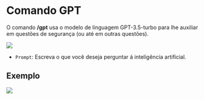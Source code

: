 # Comando GPT

O comando **/gpt** usa o modelo de linguagem GPT-3.5-turbo para lhe auxiliar em questões de segurança (ou até em outras questões).

<img src="https://i.imgur.com/DCge5cL.png">

- `Prompt`: Escreva o que você deseja perguntar á inteligência artificial.

## Exemplo 

<img src="https://i.imgur.com/jGiTJYa.png">